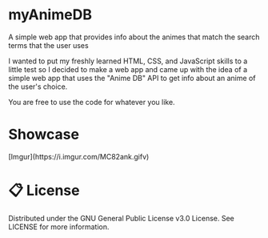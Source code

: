 # myAnimeDB

<!-- <h1>Description</h1> -->
A simple web app that provides info about the animes that match the search terms that the user uses

I wanted to put my freshly learned HTML, CSS, and JavaScript skills to a little test
so I decided to make a web app and came up with the idea of a simple web app
that uses the "Anime DB" API to get info about an anime of the user's choice.

You are free to use the code for whatever you like.

<h1>Showcase</h1>
[Imgur](https://i.imgur.com/MC82ank.gifv)

<h1>📋 License</h1>
Distributed under the GNU General Public License v3.0 License. See LICENSE for more information.
